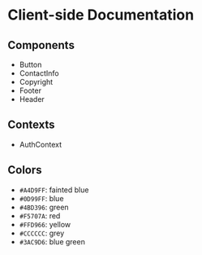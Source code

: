 # Client-side Documentation

## Components

- Button
- ContactInfo 
- Copyright
- Footer
- Header

## Contexts

- AuthContext

## Colors

- `#A4D9FF`: fainted blue
- `#0D99FF`: blue
- `#4BD396`: green
- `#F5707A`: red
- `#FFD966`: yellow
- `#CCCCCC`: grey
- `#3AC9D6`: blue green